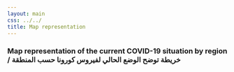 ```yaml
---
layout: main
css: ../../
title: Map representation
---
```


### Map representation of the current COVID-19 situation by region / خريطة توضح الوضع الحالي لفيروس كورونا حسب المنطقة
<div id="map">
    <script src="https://embed.github.com/view/geojson/aboullaite/Covid19-MA/master/ma-convid19-state.geojson"></script>
</div>